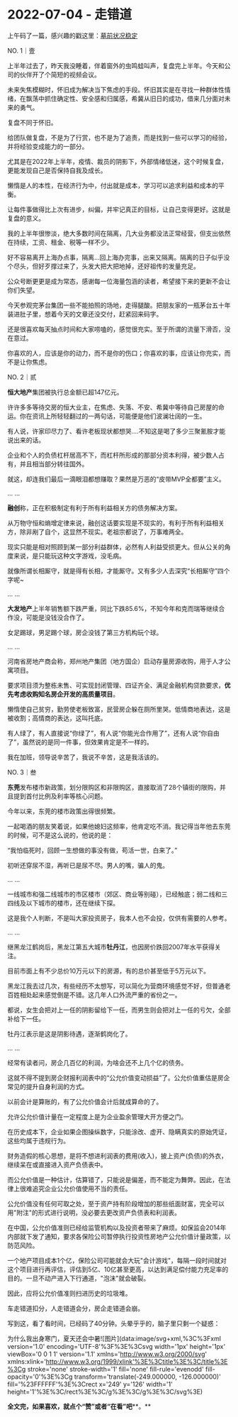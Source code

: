 # 2022-07-04 - 走错道

上午码了一篇，感兴趣的戳这里：[墓前状况稳定](http://mp.weixin.qq.com/s?__biz=MzI5NTEwMjI5Nw==&mid=2247484191&idx=1&sn=c50e08a19f0d24c079b4f00b3b83a598&chksm=ec59f129db2e783fd7a3df27e9510620bdf274a19a518b558b82595503b4e4924b7cf46d6d12&scene=21#wechat_redirect)

NO. 1｜壹

上半年过去了，昨天我没睡着，伴着窗外的虫鸣蛙叫声，复盘完上半年。今天和公司的伙伴开了个简短的视频会议。

未来失焦模糊时，怀旧成为解决当下焦虑的手段。怀旧其实是在寻找一种群体性情绪，在飘荡中抓住确定性、安全感和归属感，希冀从旧日的成功，借来几分面对未来的勇气。

复盘不同于怀旧。

给团队做复盘，不是为了行赏，也不是为了追责，而是找到一些可以学习的经验，并将经验变成能力的一部分。

尤其是在2022年上半年，疫情、裁员的阴影下，外部情绪低迷，这个时候复盘，更能发现自己是否保持自我及成长。

懒惰是人的本性，在经济行为中，付出就是成本，学习可以追求利益和成本的平衡。

让每件事做得比上次有进步，纠偏，并牢记真正的目标，让自己变得更好。这就是复盘的意义。

我的上半年很惨淡，绝大多数时间在隔离，几大业务都没法正常经营，但支出依然在持续，工资、租金、税等一样不少。

好不容易离开上海办点事，隔离...回上海办完事，出来又隔离。隔离的日子似乎没个尽头，但好歹撑过来了，头发大把大把地掉，还好祖传的发量充足。

公众号断更更是成为常态，感谢每一位海量包涵的读者，希望接下来的更新不会让你们失望。

今天参观完茅台集团一些不能拍照的场地，走得腿酸。把朋友家的一瓶茅台五十年装进肚子里，想着今天的文章还没交付，赶紧回来码字。

还是很喜欢每天抽点时间和大家唠嗑的，感觉很充实。至于所谓的流量下滑否，没在意过。

你喜欢的人，应该是你的动力，而不是你的伤口；你喜欢的事，应该让你充实，而不是让你焦虑。

NO. 2｜贰

**恒大地产**集团被执行总金额已超147亿元。

许许多多等待交房的恒大业主，在焦虑、失落、不安、希冀中等待自己房屋的命运。你在资讯上所轻轻翻过的一两句话，可能便是他们波澜壮阔的一生。

有人说，许家印尽力了、看许老板现状都想哭....不知这是喝了多少三聚氰胺才能说出来的话。

企业和个人的负债杠杆居高不下，而杠杆所形成的那部分资本利得，被少数人占有，并且相当部分转往国外。

就这，却连我们最后一滴眼泪都想赚取？果然是万恶的“皮带MVP全都要”主义。

... ...

**融创**称，正在积极制定有利于所有利益相关方的债务解决方案。

从万物守恒和熵增定律来说，融创这话要实现是不现实的，有利于所有利益相关方，除非剐了自个，这显然不现实。老祖宗都说了，万事难两全。

现实只能是相对照顾到某一部分利益群体，必然有人利益受损更大。但从公关的角度来说，是只能玩这种文字游戏，没毛病。

就像所谓长相厮守，就是得有长相，才能厮守。又有多少人去深究“长相厮守”四个字呢~

... ...

**大发地产**上半年销售额下跌严重，同比下跌85.6%，不知今年和克而瑞等继续合作没，可能是没钱没合作了。

女足踢球，男足踢个球，房企没钱了第三方机构玩个球。

... ...

河南省房地产商会称，郑州地产集团（地方国企）启动存量房源收购，用于人才公寓项目。

要求项目须为整栋未售、可实现封闭管理、四证齐全、满足金融机构贷款要求，**优先考虑收购知名房企开发的高质量项目**。

懒惰使自己贫穷，勤劳使老板致富，民营房企躲在厕所里哭。低情商地表达，这是被收割；高情商的表达，这叫托底。

有人绿了，有人直接说“你绿了”，有人说“你能光合作用了”，还有人说“你自由了”，虽然说的是同一件事，但效果肯定是不一样的。

我在加班，领导说辛苦了，我说不辛苦，这是我活该的。

NO. 3｜叁

**东莞**发布楼市新政策，划分限购区和非限购区，直接取消了28个镇街的限购，并且提到首付比例及利率等核心问题。

今年以来，东莞的楼市政策出得很频繁。

一起喝酒的朋友笑着说，如果他媳妇这频率，他肯定吃不消。我记得当年他去东莞的时候，可不是这么说的，他说的是：

“我怕临死时，回顾一生想做的事没有做，苟活一世，白来了。”

初听还穿尿不湿，再听已是尿不尽。男人的嘴，骗人的鬼。

... ...

一线城市和强二线城市的市区楼市（郊区、商业等别碰），已经触底；弱二线和三四线及以下城市的楼市，还在继续下探。

这是我个人判断，不是叫大家投资房子，我本人也不会投，仅供有需要的人参考。

... ...

继黑龙江鹤岗后，黑龙江第五大城市**牡丹江**，也因房价跌回2007年水平获得关注。

目前市面上有不少总价10万元以下的房源，有的总价甚至低于5万元以下。

黑龙江我去过几次，有些经历不太想写，可以简化为营商环境感觉不好，但普通老百姓相处起来感觉倒是不错。这几年人口外流严重的省份之一。

都说，女生会把对上一任的阴影留给下一任，而男生则会把对上一任的亏欠，全部补给下一任。

牡丹江表示是这是阴影待遇，逐渐鹤岗化了。

... ...

经常有读者问，房企几百亿的利润，为啥会还不上几个亿的债务。

这就不得不提到房企财报利润表中的“公允价值变动损益”了。公允价值重估是房企常见的提升自身利润的方式。

以前会计是算账的，有了公允价值会计后就成算命的了。

允许公允价值计量在一定程度上是为企业盈余管理大开方便之门。

在历史成本下，企业如果企图操纵数字，只能涂改、虚开、隐瞒真实的原始凭证，这些均属于违规行为。

财务造假的核心思想，是将不想进利润表的费用(收入)，披上资产(负债)的外衣，继续呆在或直接进入资产负债表中。

而公允价值是一种估计，估算错了，只能说是偏差，而不能定为舞弊。因此，在法律上很难追究企业公允价值使用不当的责任。

公允价值没有任何可取之处，至于资产持有阶段增加的那些纸面财富，完全可以用"附注"的形式进行说明，没必要去更改资产负债表和利润表。

在中国，公允价值准则已经给监管机构以及投资者带来了麻烦。如保监会2014年内部就下发了通知，要求各保险公司暂停执行投资性房地产公允价值计量政策，以防范风险。

一个地产项目成本1个亿，保险公司可能就会大玩"会计游戏"，每隔一段时间就对这个项目进行再评估，评估到5亿、10亿甚至更高，以达到满足偿付能力充足率的目的。一旦不动产进入下行通道，"泡沫"就会破裂。

因此，应将公允价值准则扫进历史的垃圾堆。

车走错道扣分，人走错道会分，房企走错道会崩。

写到这，看了看时间，已经码了40分钟。头晕乎乎的，脑子里只剩一个疑惑：

为什么我出身寒门，夏天还会中暑![图片](data:image/svg+xml,%3C%3Fxml version='1.0' encoding='UTF-8'%3F%3E%3Csvg width='1px' height='1px' viewBox='0 0 1 1' version='1.1' xmlns='http://www.w3.org/2000/svg' xmlns:xlink='http://www.w3.org/1999/xlink'%3E%3Ctitle%3E%3C/title%3E%3Cg stroke='none' stroke-width='1' fill='none' fill-rule='evenodd' fill-opacity='0'%3E%3Cg transform='translate(-249.000000, -126.000000)' fill='%23FFFFFF'%3E%3Crect x='249' y='126' width='1' height='1'%3E%3C/rect%3E%3C/g%3E%3C/g%3E%3C/svg%3E)

**全文完，如果喜欢，就点个“赞”或者“在看”吧****。**